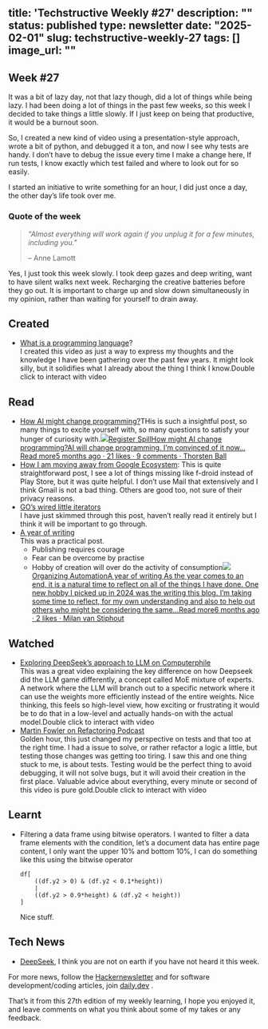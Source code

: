 title: 'Techstructive Weekly #27'
description: ""
status: published
type: newsletter
date: "2025-02-01"
slug: techstructive-weekly-27
tags: []
image_url: ""
---


## Week #27

It was a bit of lazy day, not that lazy though, did a lot of things while being lazy. I had been doing a lot of things in the past few weeks, so this week I decided to take things a little slowly. If I just keep on being that productive, it would be a burnout soon.

So, I created a new kind of video using a presentation-style approach, wrote a bit of python, and debugged it a ton, and now I see why tests are handy. I don’t have to debug the issue every time I make a change here, If run tests, I know exactly which test failed and where to look out for so easily.

I started an initiative to write something for an hour, I did just once a day, the other day’s life took over me.

### Quote of the week

> *"Almost everything will work again if you unplug it for a few minutes, including you."*
> 
> – Anne Lamott

Yes, I just took this week slowly. I took deep gazes and deep writing, want to have silent walks next week. Recharging the creative batteries before they go out. It is important to charge up and slow down simultaneously in my opinion, rather than waiting for yourself to drain away.

## Created

- [What is a programming language](https://youtu.be/pHt-Sri4ExQ?si=2UqaE4gd3lCmqkDj)?  
  I created this video as just a way to express my thoughts and the knowledge I have been gathering over the past few years. It might look silly, but it solidifies what I already about the thing I think I know.Double click to interact with video

## Read

- [How AI might change programming?](https://registerspill.thorstenball.com/p/how-might-ai-change-programming)THis is such a insightful post, so many things to excite yourself with, so many questions to satisfy your hunger of curiosity with.[![](https://substackcdn.com/image/fetch/$s_!-2HZ!,w_56,c_limit,f_auto,q_auto:good,fl_progressive:steep/https%3A%2F%2Fsubstack-post-media.s3.amazonaws.com%2Fpublic%2Fimages%2Ff114450f-2313-48c6-a253-a1d476c21d93_1164x1164.png)Register SpillHow might AI change programming?AI will change programming. I’m convinced of it now…Read more5 months ago · 21 likes · 9 comments · Thorsten Ball](https://registerspill.thorstenball.com/p/how-might-ai-change-programming?utm_source=substack&utm_campaign=post_embed&utm_medium=web)
- [How I am moving away from Google Ecosystem](https://itsfoss.com/leaving-google-ecosystem/?ref=dailydev): This is quite straightforward post, I see a lot of things missing like f-droid instead of Play Store, but it was quite helpful. I don’t use Mail that extensively and I think Gmail is not a bad thing. Others are good too, not sure of their privacy reasons.
- [GO’s wired little iterators](https://mcyoung.xyz/2024/12/16/rangefuncs/?ref=dailydev)   
  I have just skimmed through this post, haven’t really read it entirely but I think it will be important to go through.
- [A year of writing](https://organizingautomation.substack.com/p/a-year-of-writing?ref=dailydev)  
  This was a practical post.
    - Publishing requires courage
    - Fear can be overcome by practise
    - Hobby of creation will over do the activity of consumption[![](https://substackcdn.com/image/fetch/$s_!CpXu!,w_56,c_limit,f_auto,q_auto:good,fl_progressive:steep/https%3A%2F%2Fsubstack-post-media.s3.amazonaws.com%2Fpublic%2Fimages%2F8334a217-b96b-4626-8000-3c096654ec6a_144x144.png)Organizing AutomationA year of writing As the year comes to an end, it is a natural time to reflect on all of the things I have done. One new hobby I picked up in 2024 was the writing this blog. I’m taking some time to reflect, for my own understanding and also to help out others who might be considering the same…Read more6 months ago · 2 likes · Milan van Stiphout](https://organizingautomation.substack.com/p/a-year-of-writing?utm_source=substack&utm_campaign=post_embed&utm_medium=web)

## Watched

- [Exploring DeepSeek’s approach to LLM on Computerphile](https://www.youtube.com/watch?v=gY4Z-9QlZ64)  
  This was a great video explaining the key difference on how Deepseek did the LLM game differently, a concept called MoE mixture of experts. A network where the LLM will branch out to a specific network where it can use the weights more efficiently instead of the entire weights. Nice thinking, this feels so high-level view, how exciting or frustrating it would be to do that in a low-level and actually hands-on with the actual model.Double click to interact with video
- [Martin Fowler on Refactoring Podcast](https://youtu.be/lurbDAEU0KM?si=31-08t72M-DmbBM2)  
  Golden hour, this just changed my perspective on tests and that too at the right time. I had a issue to solve, or rather refactor a logic a little, but testing those changes was getting too tiring. I saw this and one thing stuck to me, is about tests. Testing would be the perfect thing to avoid debugging, it will not solve bugs, but it will avoid their creation in the first place. Valuable advice about everything, every minute or second of this video is pure gold.Double click to interact with video

## Learnt

- Filtering a data frame using bitwise operators. I wanted to filter a data frame elements with the condition, let’s a document data has entire page content, I only want the upper 10% and bottom 10%, I can do something like this using the bitwise operator
  ```
  df[ 
      ((df.y2 > 0) & (df.y2 < 0.1*height))
      |
      ((df.y2 > 0.9*height) & (df.y2 < height))
  ]
  ```
  Nice stuff.

## Tech News

- [DeepSeek](https://github.com/deepseek-ai/DeepSeek-R1), I think you are not on earth if you have not heard it this week.

For more news, follow the [Hackernewsletter](https://buttondown.com/hacker-newsletter/archive/hacker-newsletter-731) and for software development/coding articles, join [daily.dev](http://daily.dev/) .

That’s it from this 27th edition of my weekly learning, I hope you enjoyed it, and leave comments on what you think about some of my takes or any feedback.
